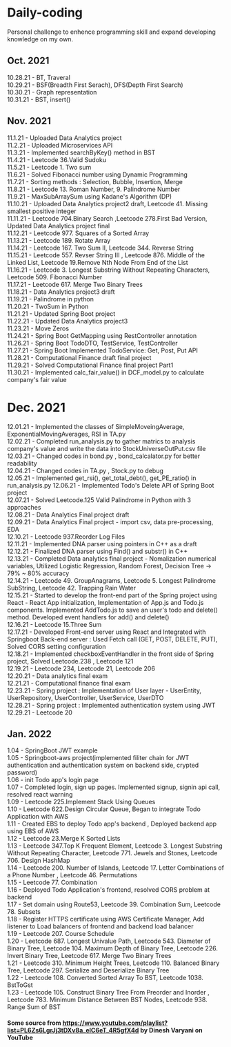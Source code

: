 # Daily-coding

Personal challenge to enhence programming skill and expand developing knowledge on my own.

## Oct. 2021
10.28.21 - BT, Traveral<br>
10.29.21 - BSF(Breadth First Serach), DFS(Depth First Search)<br>
10.30.21 - Graph representation<br>
10.31.21 - BST, insert()<br>

## Nov. 2021
11.1.21 - Uploaded Data Analytics project<br>
11.2.21 - Uploaded Microservices API<br>
11.3.21 - Implemented searchByKey() method in BST<br>
11.4.21 - Leetcode 36.Valid Sudoku <br>
11.5.21 - Leetcode 1. Two sum <br>
11.6.21 - Solved Fibonacci number using Dynamic Programming<br>
11.7.21 - Sorting methods : Selection, Bubble, Insertion, Merge<br>
11.8.21 - Leetcode 13. Roman Number, 9. Palindrome Number <br>
11.9.21 - MaxSubArraySum using Kadane's Algorithm (DP)<br>
11.10.21 - Uploaded Data Analytics project2 draft, Leetcode 41. Missing smallest positive integer<br>
11.11.21 - Leetcode 704.Binary Search ,Leetcode 278.First Bad Version, Updated Data Analytics project final<br>
11.12.21 - Leetcode 977. Squares of a Sorted Array<br>
11.13.21 - Leetcode 189. Rotate Array <br>
11.14.21 - Leetcode 167. Two Sum II, Leetcode 344. Reverse String<br>
11.15.21 - Leetcode 557. Revser String III , Leetcode 876. Middle of the Linked List, Leetcode 19.Remove Nth Node From End of the List<br>
11.16.21 - Leetcode 3. Longest Substring Without Repeating Characters, Leetcode 509. Fibonacci Number<br>
11.17.21 - Leetcode 617. Merge Two Binary Trees<br>
11.18.21 - Data Analytics project3 draft <br>
11.19.21 - Palindrome in python<br>
11.20.21 - TwoSum in Python<br>
11.21.21 - Updated Spring Boot project<br>
11.22.21 - Updated Data Analytics project3 <br>
11.23.21 - Move Zeros <br>
11.24.21 - Spring Boot GetMapping using RestController annotation <br>
11.26.21 - Spring Boot TodoDTO, TestService, TestController<br>
11.27.21 - Spring Boot Implemented TodoService: Get, Post, Put API <br>
11.28.21 - Computational Finance draft final project <br>
11.29.21 - Solved Computational Finance final project Part1 <br>
11.30.21 - Implemented calc_fair_value() in DCF_model.py to calculate company's fair value <br>

# Dec. 2021
12.01.21 - Implemented the classes of SimpleMoveingAverage, ExponentialMovingAverages, RSI in TA.py <br> 
12.02.21 - Completed run_analysis.py to gather matrics to analysis company's value and write the data into StockUniverseOutPut.csv file <br>
12.03.21 - Changed codes in bond.py , bond_calcalator.py for better readability <br>
12.04.21 - Changed codes in TA.py , Stock.py to debug<br>
12.05.21 - Implemented get_rsi(), get_total_debt(), get_PE_ratio() in run_analysis.py
12.06.21 - Implemented Todo's Delete API of Spring Boot project<br> 
12.07.21 - Solved Leetcode.125 Valid Palindrome in Python with 3 approaches <br>
12.08.21 - Data Analytics Final project draft <br>
12.09.21 - Data Analytics Final project - import csv, data pre-processing, EDA <br>
12.10.21 - Leetcode 937.Reorder Log Files <br>
12.11.21 - Implemented DNA parser using pointers in C++ as a draft<br>
12.12.21 - Finalized DNA parser using Find() and substr() in C++  <br>
12.13.21 - Completed Data analytics final project - Nomalization numerical variables, Utilized Logistic Regression, Random Forest, Decision Tree -> 79% ~ 80% accuracy <br> 
12.14.21 - Leetcode 49. GroupAnagrams, Leetcode 5. Longest Palindrome SubString, Leetcode 42. Trapping Rain Water <br>
12.15.21 - Started to develop the front-end part of the Spring project using React - React App initialization, Implementation of App.js and Todo.js components. Implemented AddTodo.js to save an user's todo and delete() method. Developed event handlers for add() and delete() <br>
12.16.21 - Leetcode 15.Three Sum <br>
12.17.21 - Developed Front-end server using React and Integrated with Springboot Back-end server : Used Fetch call (GET, POST, DELETE, PUT), Solved CORS setting configuration  <br>
12.18.21 - Implemented checkboxEventHandler in the front side of Spring project, Solved Leetcode.238 , Leetcode 121 <br> 
12.19.21 - Leetcode 234, Leetcode 21, Leetcode 206 <br>
12.20.21 - Data analytics final exam <br>
12.21.21 - Computational finance final exam <br>
12.23.21 - Spring project : Implementation of User layer - UserEntity, UserRepository, UserController, UserService, UserDTO <br>
12.28.21 - Spring project : Implemented authentication system using JWT <br>
12.29.21 - Leetcode 20

## Jan. 2022

1.04 - SpringBoot JWT example <br>
1.05 - Springboot-aws project(implemented filiter chain for JWT authentication and authentication system on backend side, crypted password) <br>
1.06 - init Todo app's login page <br>
1.07 - Completed login, sign up pages. Implemented signup, signin api call, resolved react warning <br>
1.09 - Leetcode 225.Implement Stack Using Queues <br>
1.10 - Leetcode 622.Design Circular Queue, Began to integrate Todo Application with AWS <br>
1.11 - Created EBS to deploy Todo app's backend , Deployed backend app using EBS of AWS <br>
1.12 - Leetcode 23.Merge K Sorted Lists <br>
1.13 - Leetcode 347.Top K Frequent Element, Leetcode 3. Longest Substring Without Repeating Character, Leetcode 771. Jewels and Stones, Leetcode 706. Design HashMap <br>
1.14 - Leetcode 200. Number of Islands, Leetcode 17. Letter Combinations of a Phone Number , Leetcode 46. Permutations <br>
1.15 - Leetcode 77. Combination <br>
1.16 - Deployed Todo Application's frontend, resolved CORS problem at backend <br>
1.17 - Set domain using Route53, Leetcode 39. Combination Sum, Leetcode 78. Subsets <br>
1.18 - Register HTTPS certificate using AWS Certificate Manager, Add listener to Load balancers of frontend and backend load balancer <br>
1.19 - Leetcode 207. Course Schedule <br>
1.20 - Leetcode 687. Longest Univalue Path, Leetcode 543. Diameter of Binary Tree, Leetcode 104. Maximum Depth of Binary Tree, Leetcode 226. Invert Binary Tree, Leetcode 617. Merge Two Binary Trees <br>
1.21 - Leetcode 310. Minimum Height Trees, Leetcode 110. Balanced Binary Tree, Leetcode 297. Serialize and Deserialize Binary Tree <br>
1.22 - Leetcode 108. Converted Sorted Array To BST, Leetcode 1038. BstToGst <br>
1.23 - Leetcode 105. Construct Binary Tree From Preorder and Inorder , Leetcode 783. Minimum Distance Between BST Nodes, Leetcode 938. Range Sum of BST <br>

#### Some source from https://www.youtube.com/playlist?list=PL6Zs6LgrJj3tDXv8a_elC6eT_4R5gfX4d by Dinesh Varyani on YouTube
